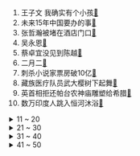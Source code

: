 1. 王子文 我确实有个小孩[:link:](https://s.weibo.com/weibo?q=%23王子文%20我确实有个小孩%23&Refer=top)
2. 未来15年中国要办的事[:link:](https://s.weibo.com/weibo?q=%23未来15年中国要办的事%23&Refer=top)
3. 张哲瀚被堵在酒店门口[:link:](https://s.weibo.com/weibo?q=%23张哲瀚被堵在酒店门口%23&Refer=top)
4. 吴永恩[:link:](https://s.weibo.com/weibo?q=%23吴永恩%23&Refer=top)
5. 蔡卓宜没见到陈越[:link:](https://s.weibo.com/weibo?q=%23蔡卓宜没见到陈越%23&Refer=top)
6. 二月二[:link:](https://s.weibo.com/weibo?q=%23二月二%23&Refer=top)
7. 刺杀小说家票房破10亿[:link:](https://s.weibo.com/weibo?q=%23刺杀小说家票房破10亿%23&Refer=top)
8. 藏族医疗队员武大樱树下起舞[:link:](https://s.weibo.com/weibo?q=%23藏族医疗队员武大樱树下起舞%23&Refer=top)
9. 英首相拒还帕台农神庙雕塑给希腊[:link:](https://s.weibo.com/weibo?q=%23英首相拒还帕台农神庙雕塑给希腊%23&Refer=top)
10. 数万印度人跳入恒河沐浴[:link:](https://s.weibo.com/weibo?q=%23数万印度人跳入恒河沐浴%23&Refer=top)
<details>
<summary>11 ~ 20</summary>

11. 白敬亭可以把警服焊在身上吗[:link:](https://s.weibo.com/weibo?q=%23白敬亭可以把警服焊在身上吗%23&Refer=top)
12. 东京奥运会有可能零观众[:link:](https://s.weibo.com/weibo?q=%23东京奥运会有可能零观众%23&Refer=top)
13. 杨紫李现同台[:link:](https://s.weibo.com/weibo?q=%23杨紫李现同台%23&Refer=top)
14. 美国新冠肺炎超2939万例[:link:](https://s.weibo.com/weibo?q=%23美国新冠肺炎超2939万例%23&Refer=top)
15. 白敬亭马思纯新剧 上头[:link:](https://s.weibo.com/weibo?q=%23白敬亭马思纯新剧%20上头%23&Refer=top)
16. 王子文老公[:link:](https://s.weibo.com/weibo?q=%23王子文老公%23&Refer=top)
17. 省考[:link:](https://s.weibo.com/weibo?q=%23省考%23&Refer=top)
18. 彭波接受审查调查[:link:](https://s.weibo.com/weibo?q=%23彭波接受审查调查%23&Refer=top)
19. 中国外交官回击BBC[:link:](https://s.weibo.com/weibo?q=%23中国外交官回击BBC%23&Refer=top)
20. 贾乃亮调侃了半个演艺圈[:link:](https://s.weibo.com/weibo?q=%23贾乃亮调侃了半个演艺圈%23&Refer=top)
</details>
<details>
<summary>21 ~ 30</summary>

21. 和朋友喜欢上同一个人怎么办[:link:](https://s.weibo.com/weibo?q=%23和朋友喜欢上同一个人怎么办%23&Refer=top)
22. 浙江发生重大刑案致5死[:link:](https://s.weibo.com/weibo?q=%23浙江发生重大刑案致5死%23&Refer=top)
23. 毛晓彤高马尾公主头[:link:](https://s.weibo.com/weibo?q=%23毛晓彤高马尾公主头%23&Refer=top)
24. 李现把倪妮夸害羞[:link:](https://s.weibo.com/weibo?q=%23李现把倪妮夸害羞%23&Refer=top)
25. 女子街头策马奔腾被警方约谈[:link:](https://s.weibo.com/weibo?q=%23女子街头策马奔腾被警方约谈%23&Refer=top)
26. 关晓彤不同发型照[:link:](https://s.weibo.com/weibo?q=%23关晓彤不同发型照%23&Refer=top)
27. 谷爱凌再夺一金[:link:](https://s.weibo.com/weibo?q=%23谷爱凌再夺一金%23&Refer=top)
28. 世界口径最大折射光学望远镜将落地拉萨[:link:](https://s.weibo.com/weibo?q=%23世界口径最大折射光学望远镜将落地拉萨%23&Refer=top)
29. 延迟退休不会一刀切[:link:](https://s.weibo.com/weibo?q=%23延迟退休不会一刀切%23&Refer=top)
30. 结婚必须门当户对吗[:link:](https://s.weibo.com/weibo?q=%23结婚必须门当户对吗%23&Refer=top)
</details>
<details>
<summary>31 ~ 40</summary>

31. 陈赫晒安安玩公仔照片[:link:](https://s.weibo.com/weibo?q=%23陈赫晒安安玩公仔照片%23&Refer=top)
32. 沸羊羊是米卡后援会会长吧[:link:](https://s.weibo.com/weibo?q=%23沸羊羊是米卡后援会会长吧%23&Refer=top)
33. 山河令[:link:](https://s.weibo.com/weibo?q=%23山河令%23&Refer=top)
34. 三江源国家公园拍到4只雪豹同框[:link:](https://s.weibo.com/weibo?q=%23三江源国家公园拍到4只雪豹同框%23&Refer=top)
35. 怦然再心动[:link:](https://s.weibo.com/weibo?q=%23怦然再心动%23&Refer=top)
36. 创造营二创[:link:](https://s.weibo.com/weibo?q=%23创造营二创%23&Refer=top)
37. 东风快递版二月二龙抬头[:link:](https://s.weibo.com/weibo?q=%23东风快递版二月二龙抬头%23&Refer=top)
38. 人工智能有多智障[:link:](https://s.weibo.com/weibo?q=%23人工智能有多智障%23&Refer=top)
39. 顶楼[:link:](https://s.weibo.com/weibo?q=%23顶楼%23&Refer=top)
40. 年轻人成半月板损伤主要人群[:link:](https://s.weibo.com/weibo?q=%23年轻人成半月板损伤主要人群%23&Refer=top)
</details>
<details>
<summary>41 ~ 50</summary>

41. 韩国3岁女童被遗弃家中饿死[:link:](https://s.weibo.com/weibo?q=%23韩国3岁女童被遗弃家中饿死%23&Refer=top)
42. 你是我的城池营垒[:link:](https://s.weibo.com/weibo?q=%23你是我的城池营垒%23&Refer=top)
43. 青春有你排名[:link:](https://s.weibo.com/weibo?q=%23青春有你排名%23&Refer=top)
44. 司藤[:link:](https://s.weibo.com/weibo?q=%23司藤%23&Refer=top)
45. 婴幼儿戴儿童口罩有窒息风险[:link:](https://s.weibo.com/weibo?q=%23婴幼儿戴儿童口罩有窒息风险%23&Refer=top)
46. 黑猫警长单身的原因[:link:](https://s.weibo.com/weibo?q=%23黑猫警长单身的原因%23&Refer=top)
47. 杨紫 马丁靴确实蛮好穿的[:link:](https://s.weibo.com/weibo?q=%23杨紫%20马丁靴确实蛮好穿的%23&Refer=top)
48. Viper小炮五杀[:link:](https://s.weibo.com/weibo?q=%23Viper小炮五杀%23&Refer=top)
49. 直播武大樱花季抗疫专场[:link:](https://s.weibo.com/weibo?q=%23直播武大樱花季抗疫专场%23&Refer=top)
50. 十四五规划硬核分析[:link:](https://s.weibo.com/weibo?q=%23十四五规划硬核分析%23&Refer=top)
</details>